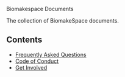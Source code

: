 Biomakespace Documents

The collection of BiomakeSpace documents.

## Contents

- [Frequently Asked Questions](faq.md)
- [Code of Conduct](code-of-conduct.md)
- [Get Involved](get-involved.md)
